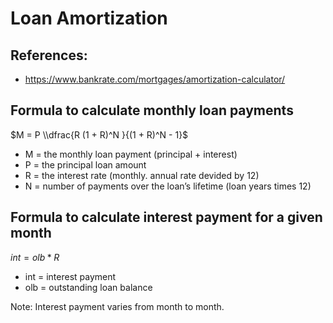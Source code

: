 # Loan Amortization

## References:

- https://www.bankrate.com/mortgages/amortization-calculator/

## Formula to calculate monthly loan payments

$M = P \\dfrac{R (1 + R)^N }{(1 + R)^N - 1}$

- M = the monthly loan payment (principal + interest)
- P	= the principal loan amount
- R	= the interest rate (monthly. annual rate devided by 12)
- N	= number of payments over the loan’s lifetime (loan years times 12)

## Formula to calculate interest payment for a given month

$int = olb * R$

- int = interest payment
- olb = outstanding loan balance

Note: Interest payment varies from month to month.
